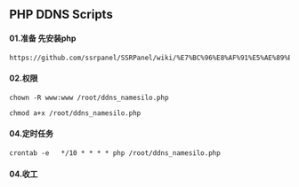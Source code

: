 ## PHP DDNS Scripts

#### 01.准备 先安装php

    https://github.com/ssrpanel/SSRPanel/wiki/%E7%BC%96%E8%AF%91%E5%AE%89%E8%A3%85PHP7.1.21%E7%8E%AF%E5%A2%83%EF%BC%88CentOS%EF%BC%89

#### 02.权限

    chown -R www:www /root/ddns_namesilo.php

    chmod a+x /root/ddns_namesilo.php
    
#### 04.定时任务

    crontab -e   */10 * * * * php /root/ddns_namesilo.php
    
#### 04.收工  

